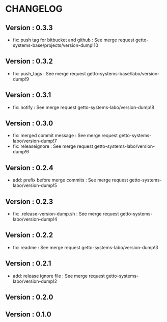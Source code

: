 # CHANGELOG

## Version : 0.3.3

- fix: push tag for bitbucket and github : See merge request getto-systems-base/projects/version-dump!10


## Version : 0.3.2

- fix: push_tags : See merge request getto-systems-base/labo/version-dump!9


## Version : 0.3.1

- fix: notify : See merge request getto-systems-labo/version-dump!8


## Version : 0.3.0

- fix: merged commit message : See merge request getto-systems-labo/version-dump!7
- fix: releaseignore : See merge request getto-systems-labo/version-dump!6


## Version : 0.2.4

- add: prefix before merge commits : See merge request getto-systems-labo/version-dump!5

## Version : 0.2.3

- fix: .release-version-dump.sh : See merge request getto-systems-labo/version-dump!4


## Version : 0.2.2

- fix: readme : See merge request getto-systems-labo/version-dump!3


## Version : 0.2.1

- add: release ignore file : See merge request getto-systems-labo/version-dump!2


## Version : 0.2.0



## Version : 0.1.0


